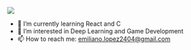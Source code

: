 <!--
**E-Lopz/E-Lopz** is a ✨ _special_ ✨ repository because its `README.md` (this file) appears on your GitHub profile.
-->

<!-- Typing SVG by DenverCoder1 - https://github.com/DenverCoder1/readme-typing-svg -->
<p align="left">
  <a href="https://github.com/DenverCoder1/readme-typing-svg"><img src="https://readme-typing-svg.herokuapp.com?color=1ED760&lines=Hello!!!;Welcome+to+Emiliano's+digital+space.+0.5)](https://git.io/typing-svg"></a>
</p>

- 🌱 I’m currently learning React and C
- 👀 I’m interested in Deep Learning and Game Development
- 📫 How to reach me: emiliano.lopez2404@gmail.com
